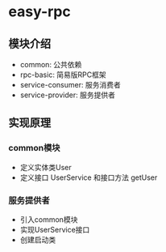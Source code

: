 # easy-rpc

## 模块介绍

- common: 公共依赖
- rpc-basic: 简易版RPC框架
- service-consumer: 服务消费者
- service-provider: 服务提供者

## 实现原理

### common模块

- 定义实体类User
- 定义接口 UserService 和接口方法 getUser

### 服务提供者

- 引入common模块
- 实现UserService接口
- 创建启动类
